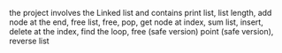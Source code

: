the project involves the Linked list and contains print list, list length, add node at the end, free list,
free, pop, get node at index, sum list, insert, delete at the index, find the loop, free (safe version)
point (safe version), reverse list
